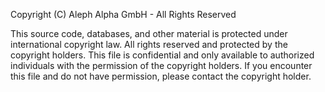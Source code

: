 Copyright (C) Aleph Alpha GmbH - All Rights Reserved
 
This source code, databases, and other material is protected under international copyright law. All rights reserved and protected by the copyright holders. This file is confidential and only available to authorized individuals with the permission of the copyright holders. If you encounter this file and do not have permission, please contact the copyright holder.